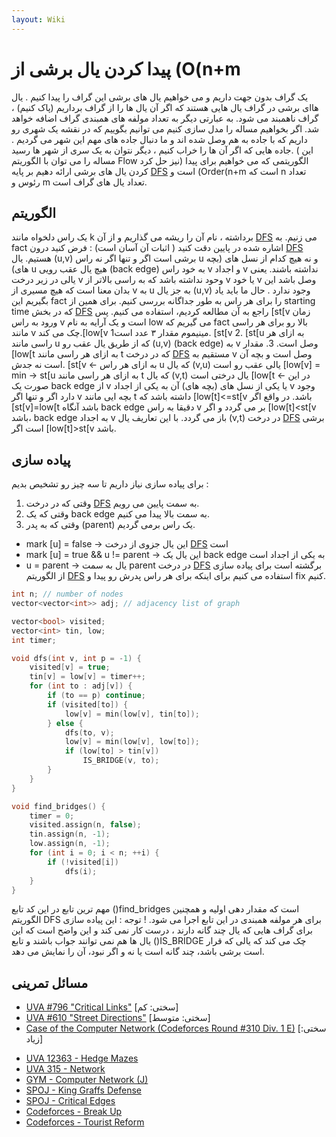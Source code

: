 ```yaml
---
layout: Wiki
---
```


# پیدا کردن یال برشی از (O(n+m
یک گراف بدون جهت داریم و می خواهیم یال های برشی این گراف را پیدا کنیم . یال هاای برشی در گراف یال هایی هستند که اگر آن یال ها را از گراف برداریم (پاک کنیم) ، گراف ناهمبند می شود. به عبارتی دیگر به تعداد مولفه های همبندی گراف اضافه خواهد شد.
اگر بخواهیم مساله را مدل سازی کنیم می توانیم بگوییم که در نقشه یک شهری رو داریم که با جاده به هم وصل شده اند و ما دنبال جاده های مهم این شهر می گردیم . جاده هایی که اگر آن ها را خراب کنیم ، دیگر نتوان به یک سری از شهر ها رسید. ( این مساله را می توان با الگوریتم Flow نیز حل کرد)
الگوریتمی که می خواهیم برای پیدا کردن یال های برشی ارائه دهیم بر پایه [DFS] است و (Order(n+m است که n تعداد رئوس و m تعداد یال های گراف است.

## الگوریتم 
یک راس دلخواه مانند k برداشته ، نام آن را ریشه می گذاریم و از آن [DFS] می زنیم.
به fact اشاره شده در پایین دقت کنید ( اثبات آن آسان است) :
فرض کنید درون [DFS] هستیم. یال (u,v) برشی است اگر و تنها اگر نه راس u و نه هیچ کدام از نسل های (بچه های) u هیچ یال عقب رویی (back edge) به خود راس v و اجداد v نداشته باشند.
یعنی یالی در زیر درخت v وحود نداشته باشد که به راسی بالاتر از v یا خود v وصل باشد‌
این بدان معنا است که هیچ مسیری از v به u به جز یال (u,v) وجود ندارد .
حال ما باید یاد بگیریم این fact را برای هر راس به طور جداگانه بررسی کنیم. برای همین از starting time که در بخش [DFS] راجع به آن مطالعه کردیم، استفاده می کنیم.
پس [st[v زمان ورود به راس v است و یک آرایه به نام low می گیریم که fact بالا رو برای هر راسی مانند v چک می کند.[low[v مینیموم مقدار ۳ عدد است1.  [st[v 
2. [st[u به ازای هر راسی مانند u که از طریق یال عقب رو (u,v) (back edge) به v وصل است.
3. مقدار [low[t به ازای هر راسی مانند t که در درخت [DFS] مستقیم به v وصل است و بچه آن است نه جدش.
                                                     [st[v <-
       به ازای هر راس u که یال (v,u) یالی عقب رو است [low[v] = min -> st[u
 به ازای هر راسی مانند t که یال (v,t) یال درختی است [low[t <-
در این صورت یک back edge از v یا یکی از نسل های (بچه های) آن به یکی از اجداد v وجود دارد اگر و تنها اگر v بچه ایی مانند t داشته باشد که [low[t]<=st[v باشد. در واقع اگر [st[v]=low[t باشد آنگاه back edge دقیقا به راس v بر می گردد و اگر [low[t]<st[v باشد، back edge به اجداد v باز می گردد.
با این تعاریف یال (v,t) در درخت [DFS] برشی است اگر [low[t]>st[v باشد.

## پیاده سازی
برای پیاده سازی نیاز داریم تا سه چیز رو تشخیص بدیم :   
1. وقتی که در درخت [DFS] به سمت پایین می رویم.   
2. وقتی که یک back edge به سمت بالا پیدا می کنیم.   
3. وقتی که به پدر (parent) یک راس برمی گردیم.  
* mark [u] = false -> این یال جزوی از درخت [DFS] است
* mark [u] = true && u != parent -> این یال یک back edge به یکی از اجداد است
* u = parent -> یال به سمت parent در درخت [DFS] برگشته است
برای پیاده سازی از الگوریتم [DFS] استفاده می کنیم برای اینکه برای هر راس پدرش رو پیدا و fix کنیم.

```C++
int n; // number of nodes
vector<vector<int>> adj; // adjacency list of graph

vector<bool> visited;
vector<int> tin, low;
int timer;

void dfs(int v, int p = -1) {
    visited[v] = true;
    tin[v] = low[v] = timer++;
    for (int to : adj[v]) {
        if (to == p) continue;
        if (visited[to]) {
            low[v] = min(low[v], tin[to]);
        } else {
            dfs(to, v);
            low[v] = min(low[v], low[to]);
            if (low[to] > tin[v])
                IS_BRIDGE(v, to);
        }
    }
}

void find_bridges() {
    timer = 0;
    visited.assign(n, false);
    tin.assign(n, -1);
    low.assign(n, -1);
    for (int i = 0; i < n; ++i) {
        if (!visited[i])
            dfs(i);
    }
}
```

مهم ترین تابع در این کد تابع ()find_bridges است که مقدار دهی اولیه و همچنین الگوریتم DFS برای هر مولفه همبندی در این تابع اجرا می شود.
! توجه : این پیاده سازی برای گراف هایی که یال چند گانه دارند ، درست کار نمی کند و این واضح است که این یال ها هم نمی توانند جواب باشند و تابع ()IS_BRIDGE چک می کند که یالی که قرار است برشی باشد، چند گانه است یا نه و اگر نبود، آن را نمایش می دهد.

## مسائل تمرینی

- [UVA #796 "Critical Links"](http://uva.onlinejudge.org/index.php?option=com_onlinejudge&Itemid=8&page=show_problem&problem=737) [سختی: کم]
- [UVA #610 "Street Directions"](http://uva.onlinejudge.org/index.php?option=onlinejudge&page=show_problem&problem=551) [سختی: متوسط]
- [Case of the Computer Network (Codeforces Round #310 Div. 1 E)](http://codeforces.com/problemset/problem/555/E) [سختی: زیاد]
* [UVA 12363 - Hedge Mazes](https://uva.onlinejudge.org/index.php?option=onlinejudge&page=show_problem&problem=3785)
* [UVA 315 - Network](https://uva.onlinejudge.org/index.php?option=com_onlinejudge&Itemid=8&page=show_problem&problem=251)
* [GYM - Computer Network (J)](http://codeforces.com/gym/100114)
* [SPOJ - King Graffs Defense](http://www.spoj.com/problems/GRAFFDEF/)
* [SPOJ - Critical Edges](http://www.spoj.com/problems/EC_P/)
* [Codeforces - Break Up](http://codeforces.com/contest/700/problem/C)
* [Codeforces - Tourist Reform](http://codeforces.com/contest/732/problem/F)

[DFS]:DFS
